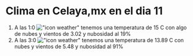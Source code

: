 # Clima en Celaya,mx en el dia 11

1. A las 1:0 !["icon weather"](http://openweathermap.org/img/w/02n.png) tenemos una temperatura de 15 C con algo de nubes y  vientos de 3.02 y nubosidad al 19%
1. A las 3:0 !["icon weather"](http://openweathermap.org/img/w/04n.png) tenemos una temperatura de 13.89 C con nubes y  vientos de 5.48 y nubosidad al 91%
